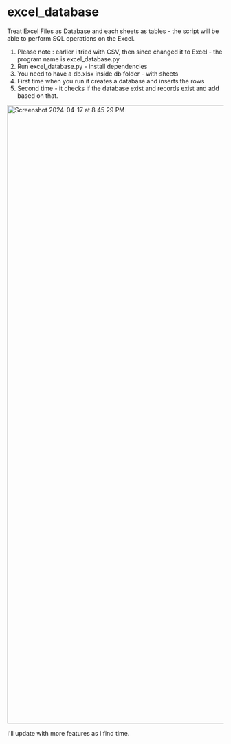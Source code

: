 # excel_database
Treat Excel Files as Database and each sheets as tables - the script will be able to perform SQL operations on the Excel.

1. Please note : earlier i tried with CSV, then since changed it to Excel - the program name is excel_database.py
2. Run excel_database.py - install dependencies
3. You need to have a db.xlsx inside db folder - with sheets
4. First time when you run it creates a database and inserts the rows
5. Second time - it checks if the database exist and records exist and add based on that.

<img width="1436" alt="Screenshot 2024-04-17 at 8 45 29 PM" src="https://github.com/hariharasudhand/excel_database/assets/4798405/141d894e-b043-47f2-b3f8-77d9b4a93093">

I'll update with more features as i find time.
